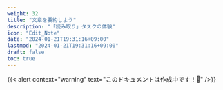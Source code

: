 ```yaml
---
weight: 32
title: "文章を要約しよう"
description: "「読み取り」タスクの体験"
icon: "Edit_Note"
date: "2024-01-21T19:31:16+09:00"
lastmod: "2024-01-21T19:31:16+09:00"
draft: false
toc: true
---
```

{{< alert context="warning" text="このドキュメントは作成中です！👷" />}}